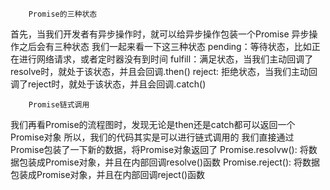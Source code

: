         Promise的三种状态

首先，当我们开发者有异步操作时，就可以给异步操作包装一个Promise
  异步操作之后会有三种状态
我们一起来看一下这三种状态
  pending：等待状态，比如正在进行网络请求，或者定时器没有到时间
  fulfill：满足状态，当我们主动回调了resolve时，就处于该状态，并且会回调.then()
  reject: 拒绝状态，当我们主动回调了reject时，就处于该状态，并且会回调.catch()

        Promise链式调用
我们再看Promise的流程图时，发现无论是then还是catch都可以返回一个Promise对象
所以，我们的代码其实是可以进行链式调用的
我们直接通过Promise包装了一下新的数据，将Promise对象返回了
  Promise.resolvw(): 将数据包装成Promise对象，并且在内部回调resolve()函数
  Promise.reject(): 将数据包装成Promise对象，并且在内部回调reject()函数